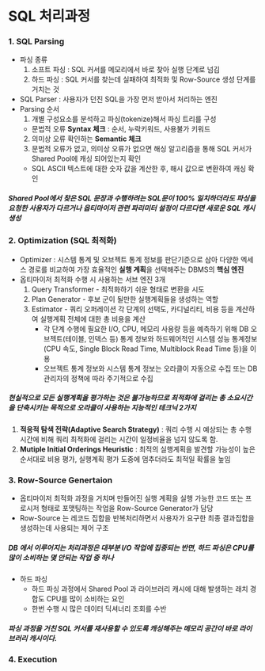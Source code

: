 # SQL 처리과정

### 1. SQL Parsing
  - 파싱 종류
    1) 소프트 파싱 : SQL 커서를 메모리에서 바로 찾아 실행 단계로 넘김
    2) 하드 파싱 : SQL 커서를 찾는데 실패하여 최적화 및 Row-Source 생성 단계를 거치는 것
  - SQL Parser : 사용자가 던진 SQL을 가장 먼저 받아서 처리하는 엔진
  - Parsing 순서
    1) 개별 구성요소를 분석하고 파싱(tokenize)해서 파싱 트리를 구성
      - 문법적 오류 **Syntax 체크** : 순서, 누락키워드, 사용불가 키워드
    2) 의미상 오류 확인하는 **Semantic 체크**
    3) 문법적 오류가 없고, 의미상 오류가 없으면 해싱 알고리즘을 통해 SQL 커서가 Shared Pool에 캐싱 되어있는지 확인
      - SQL ASCII 텍스트에 대한 숫자 값을 계산한 후, 해시 값으로 변환하여 캐싱 확인
##### Shared Pool에서 찾은 SQL 문장과 수행하려는 SQL문이 100% 일치하더라도 파싱을 요청한 사용자가 다르거나 옵티마이저 관련 파리미터 설정이 다르다면 새로운 SQL 캐시 생성

### 2. Optimization (SQL 최적화)
  - Optimizer : 시스템 통계 및 오브젝트 통계 정보를 판단기준으로 삼아 다양한 엑세스 경로를 비교하여 가장 효율적인 **실행 계획**을 선택해주는 DBMS의 **핵심 엔진**
  - 옵티마이저 최적화 수행 시 사용하는 서브 엔진 3개
    1) Query Transformer - 최적화하기 쉬운 형태로 변환을 시도
    2) Plan Generator - 후보 군이 될만한 실행계획들을 생성하는 역할
    3) Estimator - 쿼리 오퍼레이션 각 단계의 선택도, 카디널리티, 비용 등을 계산하여 실행계획 전체에 대한 총 비용을 계산
       - 각 단계 수행에 필요한 I/O, CPU, 메모리 사용량 등을 예측하기 위해 DB 오브젝트(테이블, 인덱스 등) 통계 정보와
         하드웨어적인 시스템 성능 통계정보(CPU 속도, Single Block Read Time, Multiblock Read Time 등)을 이용
       - 오브젝트 통계 정보와 시스템 통계 정보는 오라클이 자동으로 수집 또는 DB 관리자의 정책에 따라 주기적으로 수집
   
##### 현실적으로 모든 실행계획을 평가하는 것은 불가능하므로 최적화에 걸리는 **총 소요시간**을 단축시키는 목적으로 오라클이 사용하는 지능적인 테크닉 2가지
1) **적응적 탐색 전략(Adaptive Search Strategy)** : 쿼리 수행 시 예상되는 총 수행시간에 비해 쿼리 최적화에 걸리는 시간이 일정비율을 넘지 않도록 함.
2) **Mutiple Initial Orderings Heuristic** : 최적의 실행계획을 발견할 가능성이 높은 순서대로 비용 평가, 실행계획 평가 도중에 멈추더라도 최적일 확률을 높임
     
### 3. Row-Source Genertaion
  - 옵티마이저 최적화 과정을 거치며 만들어진 실행 계획을 실행 가능한 코드 또는 프로시저 형태로 포맷팅하는 작업을 Row-Source Generator가 담당
  - Row-Source 는 레코드 집합을 반복처리하면서 사용자가 요구한 최종 결과집합을 생성하는데 사용되는 제어 구조

##### DB 에서 이루어지는 처리과정은 대부분 I/O 작업에 집중되는 반면, 하드 파싱은 CPU를 많이 소비하는 몇 안되는 작업 중 하나
  - 하드 파싱
    - 하드 파싱 과정에서 Shared Pool 과 라이브러리 캐시에 대해 발생하는 래치 경합도 CPU를 많이 소비하는 요인
    - 한번 수행 시 많은 데이터 딕셔너리 조회를 수반
##### 파싱 과정을 거친 SQL 커서를 재사용할 수 있도록 캐싱해주는 메모리 공간이 바로 라이브러리 캐시이다.

### 4. Execution

